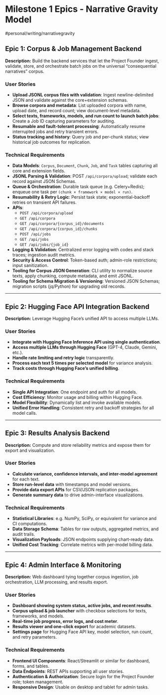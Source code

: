 # Milestone 1 Epics - Narrative Gravity Model
#personal/writing/narrativegravity

## Epic 1: Corpus & Job Management Backend  
**Description:** Build the backend services that let the Project Founder ingest, validate, store, and orchestrate batch jobs on the universal “consequential narratives” corpus.

### User Stories  
- **Upload JSONL corpus files with validation**: Ingest newline-delimited JSON and validate against the core+extension schemas.  
- **Browse corpora and metadata**: List uploaded corpora with name, upload date, and record count; view document-level metadata.  
- **Select texts, frameworks, models, and run count to launch batch jobs**: Create a Job ID capturing parameters for auditing.  
- **Resumable and fault-tolerant processing**: Automatically resume interrupted jobs and retry transient errors.  
- **Status tracking and history**: Query job and per-chunk status; view historical job outcomes for replication.

### Technical Requirements  
- **Data Models**: `Corpus`, `Document`, `Chunk`, `Job`, and `Task` tables capturing all core and extension fields.  
- **JSONL Parsing & Validation**: POST `/api/corpora/upload`; validate each record against JSON Schemas.  
- **Queue & Orchestration**: Durable task queue (e.g. Celery+Redis); enqueue one task per `(chunk × framework × model × run)`.  
- **Resumability & Retry Logic**: Persist task state; exponential-backoff retries on transient API failures.  
- **APIs**:  
  - `POST /api/corpora/upload`  
  - `GET /api/corpora`  
  - `GET /api/corpora/{corpus_id}/documents`  
  - `GET /api/corpora/{corpus_id}/chunks`  
  - `POST /api/jobs`  
  - `GET /api/jobs`  
  - `GET /api/jobs/{job_id}`  
- **Logging & Validation**: Centralized error logging with codes and stack traces; ingestion audit metrics.  
- **Security & Access Control**: Token-based auth; admin-role restrictions; input sanitization.  
- **Tooling for Corpus JSON Generation**: CLI utility to normalize source texts, apply chunking, compute metadata, and emit JSONL.  
- **Tooling for Schema Migration & Versioning**: Versioned JSON Schemas; migration scripts (jq/Python) for upgrading old records.

---

## Epic 2: Hugging Face API Integration Backend  
**Description:** Leverage Hugging Face’s unified API to access multiple LLMs.

### User Stories  
- **Integrate with Hugging Face Inference API using single authentication**.  
- **Access multiple LLMs through Hugging Face** (GPT-4, Claude, Gemini, etc.).  
- **Handle rate limiting and retry logic** transparently.  
- **Process each text 5 times per selected model** for variance analysis.  
- **Track costs through Hugging Face’s unified billing**.

### Technical Requirements  
- **Single API Integration**: One endpoint and auth for all models.  
- **Cost Efficiency**: Monitor usage and billing within Hugging Face.  
- **Model Flexibility**: Dynamically list and invoke available models.  
- **Unified Error Handling**: Consistent retry and backoff strategies for all model calls.

---

## Epic 3: Results Analysis Backend  
**Description:** Compute and store reliability metrics and expose them for export and visualization.

### User Stories  
- **Calculate variance, confidence intervals, and inter-model agreement** for each text.  
- **Store run-level data** with timestamps and model versions.  
- **Provide data export APIs** for CSV/JSON replication packages.  
- **Generate summary data** to drive admin-interface visualizations.

### Technical Requirements  
- **Statistical Libraries**: e.g. NumPy, SciPy, or equivalent for variance and CI computations.  
- **Data Storage Schema**: Tables for raw outputs, aggregated metrics, and audit trails.  
- **Visualization Payloads**: JSON endpoints supplying chart-ready data.  
- **Unified Cost Tracking**: Correlate metrics with per-model billing data.

---

## Epic 4: Admin Interface & Monitoring  
**Description:** Web dashboard tying together corpus ingestion, job orchestration, LLM processing, and results export.

### User Stories  
- **Dashboard showing system status, active jobs, and recent results**.  
- **Corpus upload & job launcher** with checkbox selections for texts, frameworks, and models.  
- **Real-time job progress, error logs, and cost meter**.  
- **Results viewer and one-click export** for academic datasets.  
- **Settings page** for Hugging Face API key, model selection, run count, and retry parameters.

### Technical Requirements  
- **Frontend UI Components**: React/Streamlit or similar for dashboard, forms, and tables.  
- **Data Endpoints**: REST APIs supporting all user stories.  
- **Authentication & Authorization**: Secure login for the Project Founder role; token management.  
- **Responsive Design**: Usable on desktop and tablet for admin tasks.
